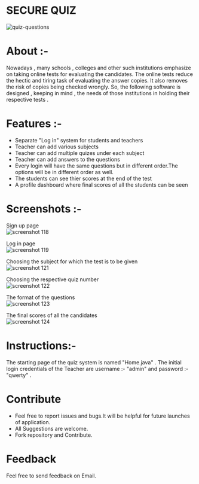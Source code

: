 #		<t><t>   SECURE   QUIZ
![quiz-questions](https://user-images.githubusercontent.com/46050294/50785566-17ea2400-12d7-11e9-810a-8c0aa5c6352b.jpg)


# About :-
Nowadays , many schools , colleges and other such institutions emphasize on taking online tests
for evaluating the candidates. The online tests reduce the hectic and tiring task of evaluating 
the answer copies. It also removes the risk of copies being checked wrongly. So, the following
software is designed , keeping in mind , the needs of those institutions in holding their 
respective tests .


# Features :-
- Separate "Log in" system for students and teachers
- Teacher can add various subjects
- Teacher can add multiple quizes under each subject
- Teacher can add answers to the questions
- Every login will have the same questions but in different order.The options will be in different order as well.
- The students can see thier scores at the end of the test
- A profile dashboard where final scores of all the students can be seen



# Screenshots :- 

Sign up page<br>
![screenshot 118](https://user-images.githubusercontent.com/46050294/50785908-035a5b80-12d8-11e9-9c66-21b90fe55863.png)

Log in page<br>
![screenshot 119](https://user-images.githubusercontent.com/46050294/50785978-33a1fa00-12d8-11e9-82b0-3c9ec328a54f.png)

Choosing the subject for which the test is to be given<br>
![screenshot 121](https://user-images.githubusercontent.com/46050294/50786076-7ebc0d00-12d8-11e9-964e-fd55f712239c.png)

Choosing the respective quiz number<br>
![screenshot 122](https://user-images.githubusercontent.com/46050294/50786127-aa3ef780-12d8-11e9-9b67-461f6cc14d99.png)

The format of the questions<br>
![screenshot 123](https://user-images.githubusercontent.com/46050294/50786179-c773c600-12d8-11e9-9a1b-0f857d727aec.png)

The final scores of all the candidates<br>
![screenshot 124](https://user-images.githubusercontent.com/46050294/50786246-f8ec9180-12d8-11e9-86a1-3f667a958957.png)

# Instructions:-
The starting page of the quiz system is named "Home.java" . The initial login credentials of the Teacher are 
username :- "admin" and password :- "qwerty" .


# Contribute
- Feel free to report issues and bugs.It will be helpful for future launches of application.
- All Suggestions are welcome.
- Fork repository and Contribute.


# Feedback
Feel free to send feedback on Email.



 

 

 

 








